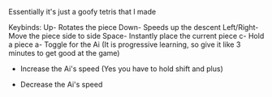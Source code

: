 Essentially it's just a goofy tetris that I made

Keybinds:
Up- Rotates the piece
Down- Speeds up the descent
Left/Right- Move the piece side to side
Space- Instantly place the current piece
c- Hold a piece
a- Toggle for the Ai (It is progressive learning, so give it like 3 minutes to get good at the game)
+ Increase the Ai's speed (Yes you have to hold shift and plus)
- Decrease the Ai's speed
